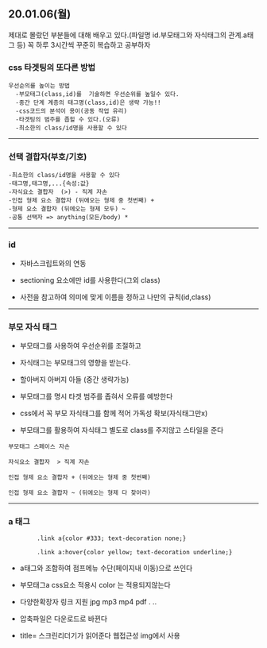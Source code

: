 ## 20.01.06(월)

제대로 몰랐던 부분들에 대해 배우고 있다.(파일명 id.부모태그와 자식태그의 관계.a태그 등) 꼭 하루 3시간씩 꾸준히 복습하고 공부하자

### css 타겟팅의 또다른 방법

    우선순의를 높이는 방법
      -부모태그(class,id)를  기술하면 우선순위를 높일수 있다.
      -중간 단계 계층의 태그명(class,id)은 생략 가능!!
      -css코드의 분석이 용이(공동 작업 유리)
      -타겟팅의 범주를 좁힐 수 있다.(오류)
      -최소한의 class/id명을 사용할 수 있다

---

### 선택 결합자(부호/기호)

    -최소한의 class/id명을 사용할 수 있다
    -태그명,태그명,...{속성:값}
    -자식요소 결합자  (>) - 직계 자손
    -인접 형제 요소 결합자 (뒤에오는 형제 중 첫번째) +
    -형제 요소 결합자 (뒤에오는 형제 모두) ~
    -공통 선택자 => anything(모든/body) *




---

### id

+ 자바스크립트와의 연동

+ sectioning 요소에만 id를 사용한다(그외 class)  

+ 사전을 참고하여 의미에 맞게 이름을 정하고 나만의 규칙(id,class)

---

### 부모 자식 태그

+ 부모태그를 사용하여 우선순위를 조절하고

+ 자식태그는 부모태그의 영향을 받는다.

+ 할아버지 아버지 아들   (중간 생략가능) 

+ 부모태그를 명시 타겟 범주를 좁혀서 오류를 예방한다

+ css에서 꼭 부모 자식태그를 함께 적어 가독성 확보(자식태그만x)  

+ 부모태그를 활용하여 자식태그 별도로 class를 주지않고 스타일을 준다
~~~
부모태그 스페이스 자손

자식요소 결합자  > 직계 자손

인접 형제 요소 결합자 + (뒤에오는 형제 중 첫번째)

인접 형제 요소 결합자 ~ (뒤에오는 형제 다 찾아라)
~~~

---

### a 태그 
~~~
        .link a{color #333; text-decoration none;}

        .link a:hover{color yellow; text-decoration underline;}
~~~
+ a태그와 조합하여 점프메뉴 수단(페이지내 이동)으로 쓰인다

+ 부모태그a css요소 적용시 color 는 적용되지않는다

+ 다양한확장자 링크 지원 jpg mp3 mp4 pdf   . .. 
 
+ 압축파일은 다운로드로 바뀐다 
 
+ title=     스크린리더기가 읽어준다 웹접근성 img에서 사용



